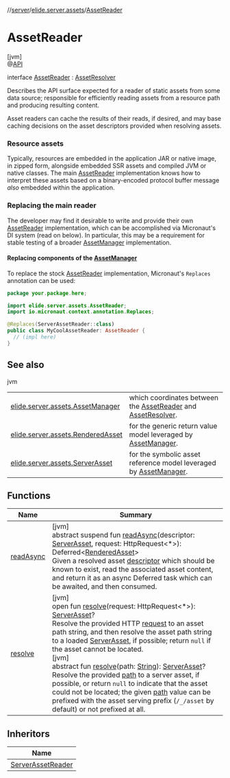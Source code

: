 //[server](../../../index.md)/[elide.server.assets](../index.md)/[AssetReader](index.md)

# AssetReader

[jvm]\
@[API](../../../../../packages/base/base/elide.annotations/-a-p-i/index.md)

interface [AssetReader](index.md) : [AssetResolver](../-asset-resolver/index.md)

Describes the API surface expected for a reader of static assets from some data source; responsible for efficiently reading assets from a resource path and producing resulting content.

Asset readers can cache the results of their reads, if desired, and may base caching decisions on the asset descriptors provided when resolving assets.

###  Resource assets

Typically, resources are embedded in the application JAR or native image, in zipped form, alongside embedded SSR assets and compiled JVM or native classes. The main [AssetReader](index.md) implementation knows how to interpret these assets based on a binary-encoded protocol buffer message *also* embedded within the application.

###  Replacing the main reader

The developer may find it desirable to write and provide their own [AssetReader](index.md) implementation, which can be accomplished via Micronaut's DI system (read on below). In particular, this may be a requirement for stable testing of a broader [AssetManager](../-asset-manager/index.md) implementation.

####  Replacing components of the [AssetManager](../-asset-manager/index.md)

To replace the stock [AssetReader](index.md) implementation, Micronaut's `Replaces` annotation can be used:

```kotlin
package your.package.here;

import elide.server.assets.AssetReader;
import io.micronaut.context.annotation.Replaces;

@Replaces(ServerAssetReader::class)
public class MyCoolAssetReader: AssetReader {
  // (impl here)
}
```

## See also

jvm

| | |
|---|---|
| [elide.server.assets.AssetManager](../-asset-manager/index.md) | which coordinates between the [AssetReader](index.md) and [AssetResolver](../-asset-resolver/index.md). |
| [elide.server.assets.RenderedAsset](../-rendered-asset/index.md) | for the generic return value model leveraged by [AssetManager](../-asset-manager/index.md). |
| [elide.server.assets.ServerAsset](../-server-asset/index.md) | for the symbolic asset reference model leveraged by [AssetManager](../-asset-manager/index.md). |

## Functions

| Name | Summary |
|---|---|
| [readAsync](read-async.md) | [jvm]<br>abstract suspend fun [readAsync](read-async.md)(descriptor: [ServerAsset](../-server-asset/index.md), request: HttpRequest&lt;*&gt;): Deferred&lt;[RenderedAsset](../-rendered-asset/index.md)&gt;<br>Given a resolved asset [descriptor](read-async.md) which should be known to exist, read the associated asset content, and return it as an async Deferred task which can be awaited, and then consumed. |
| [resolve](../-asset-resolver/resolve.md) | [jvm]<br>open fun [resolve](../-asset-resolver/resolve.md)(request: HttpRequest&lt;*&gt;): [ServerAsset](../-server-asset/index.md)?<br>Resolve the provided HTTP [request](../-asset-resolver/resolve.md) to an asset path string, and then resolve the asset path string to a loaded [ServerAsset](../-server-asset/index.md), if possible; return `null` if the asset cannot be located.<br>[jvm]<br>abstract fun [resolve](../-asset-resolver/resolve.md)(path: [String](https://kotlinlang.org/api/latest/jvm/stdlib/kotlin/-string/index.html)): [ServerAsset](../-server-asset/index.md)?<br>Resolve the provided [path](../-asset-resolver/resolve.md) to a server asset, if possible, or return `null` to indicate that the asset could not be located; the given [path](../-asset-resolver/resolve.md) value can be prefixed with the asset serving prefix (`/_/asset` by default) or not prefixed at all. |

## Inheritors

| Name |
|---|
| [ServerAssetReader](../-server-asset-reader/index.md) |
